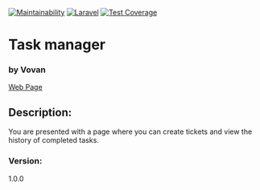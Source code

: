[![Maintainability](https://api.codeclimate.com/v1/badges/8c9b4a9ed818f616e4c2/maintainability)](https://codeclimate.com/github/vladimir-xz/php-project-57/maintainability)
[![Laravel](https://github.com/vladimir-xz/php-project-57/actions/workflows/laravel.yml/badge.svg)](https://github.com/vladimir-xz/php-project-57/actions/workflows/laravel.yml)
[![Test Coverage](https://api.codeclimate.com/v1/badges/8c9b4a9ed818f616e4c2/test_coverage)](https://codeclimate.com/github/vladimir-xz/php-project-57/test_coverage)

<h1>Task manager</h1>
<h3>by Vovan</h3>

[Web Page](https://php-project-57-qers.onrender.com)

<h2>Description:</h2>

<p>You are presented with a page where you can create tickets and view the history of completed tasks.</p>

<h3>Version:</h3>
<p>1.0.0</p>
